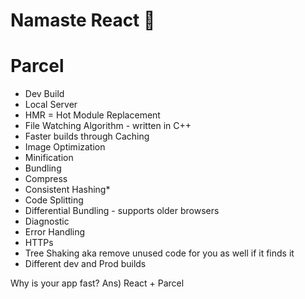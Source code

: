 # Namaste React 🚀


# Parcel
- Dev Build
- Local Server
- HMR = Hot Module Replacement
- File Watching Algorithm - written in C++
- Faster builds through Caching
- Image Optimization
- Minification
- Bundling
- Compress
- Consistent Hashing*
- Code Splitting
- Differential Bundling - supports older browsers
- Diagnostic
- Error Handling
- HTTPs
- Tree Shaking aka remove unused code for you as well if it finds it
- Different dev and Prod builds

Why is your app fast?
Ans) React + Parcel